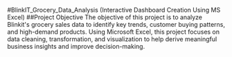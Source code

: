 #BlinkIT_Grocery_Data_Analysis (Interactive Dashboard Creation Using MS Excel)
##Project Objective
The objective of this project is to analyze Blinkit's grocery sales data to identify key trends, customer buying patterns, and high-demand products. Using Microsoft Excel, this project focuses on data cleaning, transformation, and visualization to help derive meaningful business insights and improve decision-making.
